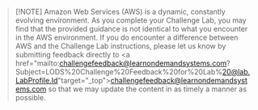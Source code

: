 > [!NOTE] Amazon Web Services (AWS) is a dynamic, constantly evolving environment. As you complete your Challenge Lab, you may find that the provided guidance is not identical to what you encounter in the AWS environment. If you do encounter a difference between AWS and the Challenge Lab instructions, please let us know by submitting feedback directly to <a href="mailto:challengefeedback@learnondemandsystems.com?Subject=LODS%20Challenge%20Feedback%20for%20Lab%20@lab.LabProfile.Id"target="_top">challengefeedback@learnondemandsystems.com so that we may update the content in as timely a manner as possible.
